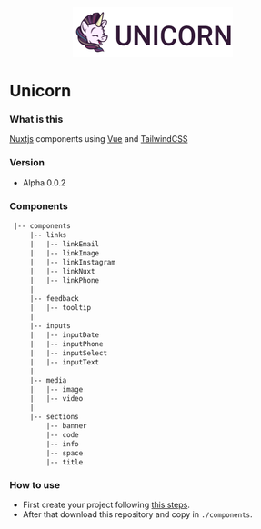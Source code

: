 <p align="center">
  <img src="https://github.com/julioacontreras/unicorn/blob/main/doc/assets/img/logo.png?raw=true" alt="Unicorn Logo" />
</p>

# Unicorn

### What is this

[Nuxtjs](https://nuxtjs.org/) components using [Vue](https://vuejs.org/v2/guide/) and [TailwindCSS](https://tailwindcss.com/)


### Version

* Alpha 0.0.2

### Components

```
 |-- components
     |-- links
     |   |-- linkEmail
     |   |-- linkImage
     |   |-- linkInstagram
     |   |-- linkNuxt
     |   |-- linkPhone
     |
     |-- feedback
     |   |-- tooltip
     |
     |-- inputs
     |   |-- inputDate
     |   |-- inputPhone
     |   |-- inputSelect
     |   |-- inputText
     |
     |-- media
     |   |-- image
     |   |-- video
     |
     |-- sections
         |-- banner
         |-- code
         |-- info
         |-- space
         |-- title
```

### How to use

* First create your project following [this steps](https://nextjs.org/docs).
* After that download this repository and copy in  `./components`.

